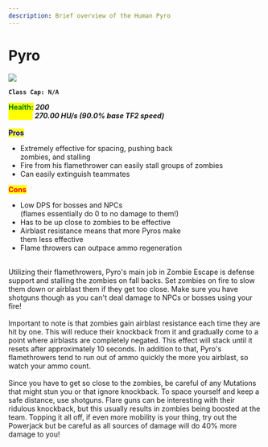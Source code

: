 ```yaml
---
description: Brief overview of the Human Pyro
---
```


# Pyro

![](../../../.gitbook/assets/Icon\_pyro\_blue.jpg)

**`Class Cap: N/A`**

<mark style="color:green;">**Health:**</mark> _**200**_\
<mark style="color:yellow;">**Speed:**</mark> _**270.00 HU/s (90.0% base TF2 speed)**_\
\
<mark style="color:blue;">**Pros**</mark>

* Extremely effective for spacing, pushing back\
  zombies, and stalling
* Fire from his flamethrower can easily stall groups of zombies
* Can easily extinguish teammates

<mark style="color:red;">**Cons**</mark>

* Low DPS for bosses and NPCs\
  (flames essentially do 0 to no damage to them!)
* Has to be up close to zombies to be effective
* Airblast resistance means that more Pyros make\
  them less effective
* Flame throwers can outpace ammo regeneration

\
Utilizing their flamethrowers, Pyro's main job in Zombie Escape is defense support and stalling the zombies on fall backs. Set zombies on fire to slow them down or airblast them if they get too close. Make sure you have shotguns though as you can't deal damage to NPCs or bosses using your fire!\
\
Important to note is that zombies gain airblast resistance each time they are hit by one. This will reduce their knockback from it and gradually come to a point where airblasts are completely negated. This effect will stack until it resets after approximately 10 seconds. In addition to that, Pyro's flamethrowers tend to run out of ammo quickly the more you airblast, so watch your ammo count.\
\
Since you have to get so close to the zombies, be careful of any Mutations that might stun you or that ignore knockback. To space yourself and keep a safe distance, use shotguns. Flare guns can be interesting with their ridulous knockback, but this usually results in zombies being boosted at the team. Topping it all off, if even more mobility is your thing, try out the Powerjack but be careful as all sources of damage will do 40% more damage to you!
